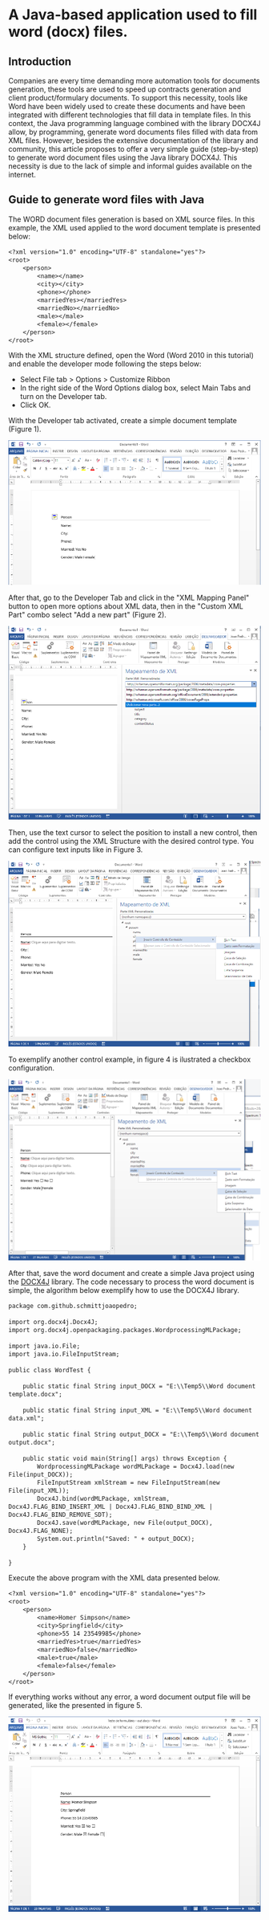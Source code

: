 # A Java-based application used to fill word (docx) files.

## Introduction

Companies are every time demanding more automation tools for documents generation, these tools are used to speed up contracts generation and client product/formulary documents. To support this necessity, tools like Word have been widely used to create these documents and have been integrated with different technologies that fill data in template files. In this context, the Java programming language combined with the library DOCX4J allow, by programming, generate word documents files filled with data from XML files. However, besides the extensive documentation of the library and community, this article proposes to offer a very simple guide (step-by-step) to generate word document files using the Java library DOCX4J. This necessity is due to the lack of simple and informal guides available on the internet.

## Guide to generate word files with Java

The WORD document files generation is based on XML source files. In this example, the XML used applied to the word document template is presented below:

```{xml}
<?xml version="1.0" encoding="UTF-8" standalone="yes"?>
<root>
    <person>
        <name></name>
        <city></city>
        <phone></phone>
        <marriedYes></marriedYes>
        <marriedNo></marriedNo>
        <male></male>
        <female></female>
    </person>
</root>
```

With the XML structure defined, open the Word (Word 2010 in this tutorial) and enable the developer mode following the steps below:
* Select File tab > Options > Customize Ribbon
* In the right side of the Word Options dialog box, select Main Tabs and turn on the Developer tab.
* Click OK.

With the Developer tab activated, create a simple document template (Figure 1).

![Word template](images/DocSimple.PNG "Simple document")

After that, go to the Developer Tab and click in the "XML Mapping Panel" button to open more options about XML data, then in the "Custom XML Part" combo select "Add a new part" (Figure 2).

![Add XML Structure](images/AddXmlStructure.PNG "Add XML Structure")

Then, use the text cursor to select the position to install a new control, then add the control using the XML Structure with the desired control type. You can configure text inputs like in Figure 3.

![Add Input Text Control](images/AddControls.png "Add Input Text Control")

To exemplify another control example, in figure 4 is ilustrated a checkbox configuration.

![Add Checkbox Text Control](images/AddCheckControl.PNG "Add Checkbox Text Control")

After that, save the word document and create a simple Java project using the [DOCX4J](https://www.docx4java.org/) library. The code necessary to process the word document is simple, the algorithm below exemplify how to use the DOCX4J library.

```{java}
package com.github.schmittjoaopedro;

import org.docx4j.Docx4J;
import org.docx4j.openpackaging.packages.WordprocessingMLPackage;

import java.io.File;
import java.io.FileInputStream;

public class WordTest {

    public static final String input_DOCX = "E:\\Temp5\\Word document template.docx";

    public static final String input_XML = "E:\\Temp5\\Word document data.xml";

    public static final String output_DOCX = "E:\\Temp5\\Word document output.docx";

    public static void main(String[] args) throws Exception {
        WordprocessingMLPackage wordMLPackage = Docx4J.load(new File(input_DOCX));
        FileInputStream xmlStream = new FileInputStream(new File(input_XML));
        Docx4J.bind(wordMLPackage, xmlStream, Docx4J.FLAG_BIND_INSERT_XML | Docx4J.FLAG_BIND_BIND_XML | Docx4J.FLAG_BIND_REMOVE_SDT);
        Docx4J.save(wordMLPackage, new File(output_DOCX), Docx4J.FLAG_NONE);
        System.out.println("Saved: " + output_DOCX);
    }

}
```

Execute the above program with the XML data presented below.

```{xml}
<?xml version="1.0" encoding="UTF-8" standalone="yes"?>
<root>
    <person>
        <name>Homer Simpson</name>
        <city>Springfield</city>
        <phone>55 14 23549985</phone>
        <marriedYes>true</marriedYes>
        <marriedNo>false</marriedNo>
        <male>true</male>
        <female>false</female>
    </person>
</root>
```

If everything works without any error, a word document output file will be generated, like the presented in figure 5.

![Generated document](images/Result.PNG "Generated document")